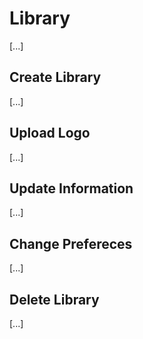 # Library

[...]

## Create Library

[...]

## Upload Logo

[...]

## Update Information

[...]

## Change Prefereces

[...]

## Delete Library

[...]
